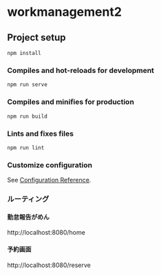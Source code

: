 # workmanagement2

## Project setup
```
npm install
```

### Compiles and hot-reloads for development
```
npm run serve
```

### Compiles and minifies for production
```
npm run build
```

### Lints and fixes files
```
npm run lint
```

### Customize configuration
See [Configuration Reference](https://cli.vuejs.org/config/).

### ルーティング

#### 勤怠報告がめん
http://localhost:8080/home

#### 予約画面
http://localhost:8080/reserve

